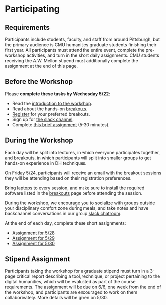 # Participating

## Requirements
Participants include students, faculty, and staff from around Pittsburgh, but the primary audience is CMU humanities graduate students finishing their first year. All participants must attend the entire event, complete the pre-workshop activities, and turn in the short daily assignments. CMU students receiving the A.W. Mellon stipend must additionally complete the assignment at the end of this page. 

## Before the Workshop
Please **complete these tasks by Wednesday 5/22**:
- Read the [introduction to the workshop](introduction).
- Read about the hands-on [breakouts](breakouts).
- [Register](https://goo.gl/forms/1pB26oeifC6nFIN33) for your preferred breakouts. 
- Sign up for [the slack channel](https://dh-cmu.slack.com/signup).
- Complete [this brief assignment](https://goo.gl/forms/elqT8Dl2Acr0Fnpw1) (5-30 minutes).

## During the Workshop
Each day will be split into lectures, in which everyone participates together, and breakouts, in which participants will split into smaller groups to get hands-on experience in DH techniques.

On Friday 5/24, participants will receive an email with the breakout sessions they will be attending based on their registration preferences. 

Bring laptops to every session, and make sure to install the required software listed in the [breakouts](breakouts) page before attending the session. 

During the workshop, we encourage you to socialize with groups outside your disciplinary comfort zone during meals, and take notes and have backchannel conversations in our group [slack chatroom](https://dh-cmu.slack.com/signup).

At the end of each day, complete these short assignments:
- [Assignment for 5/28](url)
- [Assignment for 5/29](url)
- [Assignment for 5/30](url)

## Stipend Assignment
Participants taking the workshop for a graduate stipend must turn in a 3-page critical report describing a tool, technique, or project pertaining to the digital humanities, which will be evaluated as part of the course requirements. The assignment will be due on 6/6, one week from the end of the workshop, and participants are encouraged to work on them collaborivately. More details will be given on 5/30.

